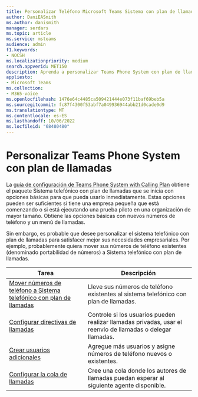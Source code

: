 ```yaml
---
title: Personalizar Teléfono Microsoft Teams Sistema con plan de llamadas en Microsoft Teams
author: DaniEASmith
ms.author: danismith
manager: serdars
ms.topic: article
ms.service: msteams
audience: admin
f1.keywords:
- NOCSH
ms.localizationpriority: medium
search.appverid: MET150
description: Aprenda a personalizar Teams Phone System con plan de llamadas para satisfacer las necesidades específicas de su organización.
appliesto:
- Microsoft Teams
ms.collection:
- M365-voice
ms.openlocfilehash: 1476e64c4485ca509421444e073f11baf69beb5a
ms.sourcegitcommit: fc87f4300f53abf7a049936944abb21d0cade0d9
ms.translationtype: MT
ms.contentlocale: es-ES
ms.lasthandoff: 10/06/2022
ms.locfileid: "68480480"
---
```

# <a name="customize-teams-phone-system-with-calling-plan"></a>Personalizar Teams Phone System con plan de llamadas

La [guía de configuración de Teams Phone System with Calling Plan](set-up-overview.md) obtiene el paquete Sistema telefónico con plan de llamadas que se inicia con opciones básicas para que pueda usarlo inmediatamente. Estas opciones pueden ser suficientes si tiene una empresa pequeña que está comenzando o si está ejecutando una prueba piloto en una organización de mayor tamaño. Obtiene las opciones básicas con nuevos números de teléfono y un menú de llamadas.

Sin embargo, es probable que desee personalizar el sistema telefónico con plan de llamadas para satisfacer mejor sus necesidades empresariales. Por ejemplo, probablemente quiera mover sus números de teléfono existentes (denominado portabilidad de números) a Sistema telefónico con plan de llamadas.

| Tarea        | Descripción       |
|-------------|-------------------|
| [Mover números de teléfono a Sistema telefónico con plan de llamadas](port-phone-numbers.md) | Lleve sus números de teléfono existentes al sistema telefónico con plan de llamadas. |
| [Configurar directivas de llamadas](set-up-policies.md) | Controle si los usuarios pueden realizar llamadas privadas, usar el reenvío de llamadas o delegar llamadas. |
| [Crear usuarios adicionales](create-users.md) | Agregue más usuarios y asigne números de teléfono nuevos o existentes. |
| [Configurar la cola de llamadas](./create-a-phone-system-call-queue-smb.md) | Cree una cola donde los autores de llamadas puedan esperar al siguiente agente disponible. |

